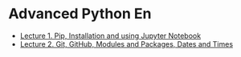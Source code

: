 # Advanced Python En
* <a href="https://github.com/svniko/AdvancedPythonEn/tree/main/Lecture1">Lecture 1. Pip, Installation and using Jupyter Notebook</a>
* <a href="https://github.com/svniko/AdvancedPythonEn/tree/main/Lecture2">Lecture 2. Git, GitHub, Modules and Packages, Dates and Times</a>
